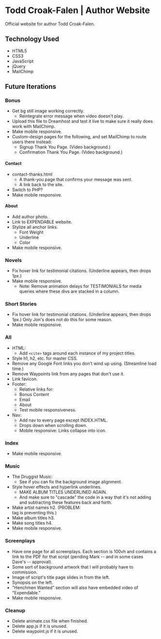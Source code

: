 # Todd Croak-Falen | Author Website
Official website for author Todd Croak-Falen.

## Technology Used

- HTML5
- CSS3
- JavaScript
- jQuery
- MailChimp

## Future Iterations

### Bonus

- Get bg still image working correctly.
  - Reintegrate error message when video doesn't play.
- Upload this file to Dreamhost and test it live to make sure it really does work with MailChimp.
- Make mobile responsive.
- Custom-design pages for the following, and set MailChimp to route users there instead:
  - Signup Thank You Page. (Video background.)
  - Confirmation Thank You Page. (Video background.)

#### Contact

- contact-thanks.html
  - A thank-you page that confirms your message was sent.
  - A link back to the site.
- Switch to PHP?
- Make mobile responsive.

#### About

- Add author photo.
- Link to EXPENDABLE website.
- Stylize all anchor links.
  - Font Weight
  - Underline
  - Color
- Make mobile responsive.

### Novels

- Fix hover link for testimonial citations. (Underline appears, then drops 1px.)
- Make mobile responsive.
  - Note: Remove animation delays for TESTIMONIALS for media queries where these divs are stacked in a column.

### Short Stories

- Fix hover link for testimonial citations. (Underline appears, then drops 1px.) Only Jon's does not do this for some reason.
- Make mobile responsive.

### All

- HTML:
  - Add `<cite>` tags around each instance of my project titles.
- Style h1, h2, etc. for master CSS.
- Remove any Google Font links you don't wind up using. (Streamline load time.)
- Remove Waypoints link from any pages that don't use it.
- Link favicon.
- Footer:
  - Relative links for:
  - Bonus Content
  - Email
  - About
  - Test mobile responsiveness.
- Nav:
  - Add nav to every page except INDEX.HTML.
  - Drops down when scrolling down.
  - Mobile responsive: Links collapse into icon.

### Index

- Make mobile responsive.

### Music

- The Druggist Music:
  - See if you can fix the background image alignment.
- Style hover effects and hyperlink underlines.
  - MAKE ALBUM TITLES UNDERLINED AGAIN.
  - And make sure to "cascade" the code in a way that it's not adding and subtracting these features back and forth.
- Make artist names h2. (PROBLEM: <summary> tag is preventing this.)
- Make album titles h3.
- Make song titles h4.
- Make mobile responsive.

### Screenplays

- Have one page for all screenplays. Each section is 100vh and contains a link to the PDF for that script (pending Mark -- and in some cases Dave's -- approval).
- Some sort of background artwork that I will probably have to commission.
- Image of script's title page slides in from the left.
- Synopsis on the left.
- "Henchmen Wanted" section will also have embedded video of "Expendable."
- Make mobile responsive.

### Cleanup

- Delete animate.css file when finished.
- Delete app.js if it is unused.
- Delete waypoint.js if it is unused.